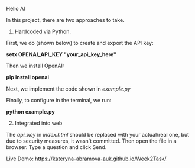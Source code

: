 Hello AI

In this project, there are two approaches to take. 

1. Hardcoded via Python.
   
First, we do (shown below) to create and export the API key:

**setx OPENAI_API_KEY "your_api_key_here"**

Then we install OpenAI:

**pip install openai**

Next, we implement the code shown in _example.py_

Finally, to configure in the terminal, we run:

**python example.py**

2. Integrated into web
   
The _api_key_ in _index.html_ should be replaced with your actual/real one, but due to security measures, it wasn't committed. 
Then open the file in a browser.
Type a question and click Send.

Live Demo: https://kateryna-abramova-auk.github.io/Week2Task/
